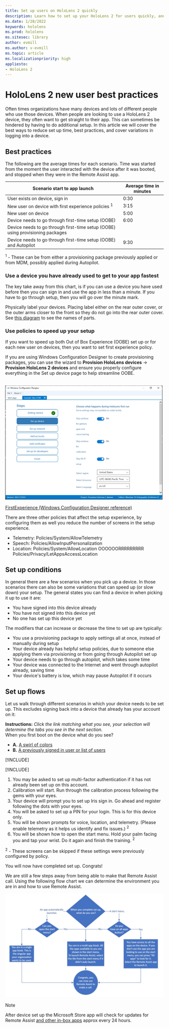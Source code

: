 ```yaml
---
title: Set up users on HoloLens 2 quickly
description: Learn how to set up your HoloLens 2 for users quickly, and what can happen that affects set up. 
ms.date: 1/28/2022
keywords: hololens
ms.prod: hololens
ms.sitesec: library
author: evmill
ms.author: v-evmill
ms.topic: article
ms.localizationpriority: high
appliesto:
- HoloLens 2
---
```


# HoloLens 2 new user best practices

Often times organizations have many devices and lots of different people who use those devices. When people are looking to use a HoloLens 2 device, they often want to get straight to their app. This can sometimes be hindered by having to do additional setup. In this article we will cover the best ways to reduce set up time, best practices, and cover variations in logging into a device.

## Best practices

The following are the average times for each scenario. Time was started from the moment the user interacted with the device after it was booted, and stopped when they were in the Remote Assist app.

| Scenario start to app launch                                                    | Average time in minutes |
|---------------------------------------------------------------------------------|-------------------------|
| User exists on device, sign in                                                  | 0:30                    |
| New user on device with first experience policies <sup>1</sup>                  | 3:15                    |
| New user on device                                                              | 5:00                    |
| Device needs to go through first-time setup (OOBE)                             | 6:00                    |
| Device needs to go through first-time setup (OOBE) using provisioning packages |                         |
| Device needs to go through first-time setup (OOBE) and Autopilot               | 9:30                    |

<sup>1</sup> - These can be from either a provisioning package previously applied or from MDM, possibly applied during Autopilot.

### Use a device you have already used to get to your app fastest

The key take away from this chart, is if you can use a device you have used before then you can sign in and use the app in less than a minute. If you have to go through setup, then you will go over the minute mark.

Physically label your devices. Placing label either on the rear outer cover, or the outer arms closer to the front so they do not go into the rear outer cover. See [this diagram](images/hololens2-exploded-view-diagram.png) to see the names of parts.

### Use policies to speed up your setup

If you want to speed up both Out of Box Experience (OOBE) set up or for each new user on devices, then you want to set first experience policy.

If you are using Windows Configuration Designer to create provisioning packages, you can use the wizard to **Provision HoloLens devices** -> **Provision HoloLens 2 devices** and ensure you properly configure everything in the Set up device page to help streamline OOBE.

<br>
<img src="images/WCD-OOBE-skip.jpg" width="500px" alt="WCD OOBE First Experience">

[FirstExperience (Windows Configuration Designer reference)](/windows/configuration/wcd/wcd-firstexperience)

There are three other policies that affect the setup experience, by configuring them as well you reduce the number of screens in the setup experience.

- Telemetry: Policies/System/AllowTelemetry
- Speech:  Policies/AllowInputPersonalization
- Location: Policies/System/AllowLocation   OOOOOORRRRRRRRR Policies/Privacy/LetAppsAccessLocation

## Set up conditions

In general there are a few scenarios when you pick up a device. In those scenarios there can also be some variations that can speed up (or slow down) your setup. The general states you can find a device in when picking it up to use it are:

- You have signed into this device already
- You have not signed into this device yet
- No one has set up this device yet

The modifiers that can increase or decrease the time to set up are typically:

- You use a provisioning package to apply settings all at once, instead of manually during setup
- Your device already has helpful setup policies, due to someone else applying them via provisioning or from going through Autopilot set up
- Your device needs to go through autopilot, which takes some time
- Your device was connected to the Internet and went through autopilot already, saving time
- Your device's battery is low, which may pause Autopilot if it occurs

## Set up flows

Let us walk through different scenarios in which your device needs to be set up. This excludes signing back into a device that already has your account on it:

**Instructions:** *Click the link matching what you see, your selection will determine the tabs you see in the next section.*
<br> When you first boot on the device what do you see?

- **A.** [A swirl of colors](/hololens/hololens2-new-user-optimize?tabs=OOBEswirl%2CsecondBlank#a-swirl-of-colors-1)
- **B.** [A previously signed in user or list of users](/hololens/hololens2-new-user-optimize?tabs=Users#a-previously-signed-in-user-or-list-of-users)

[!INCLUDE[](includes/hololens-new-user.md)]

[!INCLUDE[](includes/hololens-oobe-screens.md)]

1. You may be asked to set up multi-factor authentication if it has not already been set up on this account.
1. Calibration will start. Run through the calibration process following the gems with your eyes.
1. Your device will prompt you to set up Iris sign in. Go ahead and register following the dots with your eyes.
1. You will be asked to set up a PIN for your login. This is for this device only.
1. You will be shown prompts for voice, location, and telemetry. (Please enable telemetry as it helps us identify and fix issues.) <sup>2</sup>
1. You will be shown how to open the start menu. Hold your palm facing you and tap your wrist. Do it again and finish the training. <sup>2</sup>

<sup>2</sup> - These screens can be skipped if these settings were previously configured by policy.

You will now have completed set up. Congrats!

We are still a few steps away from being able to make that Remote Assist call. Using the following flow chart we can determine the environment you are in and how to use Remote Assist.

<img src="images/post-oobe-kisok-flowchart.jpg" alt="Post OOBE Kiosk flowchart">

> [!NOTE]
> After device set up the Microsoft Store app will check for updates for Remote Assist [and other in-box apps](hololens2-hardware.md#pre-installed-software) approx every 24 hours.
